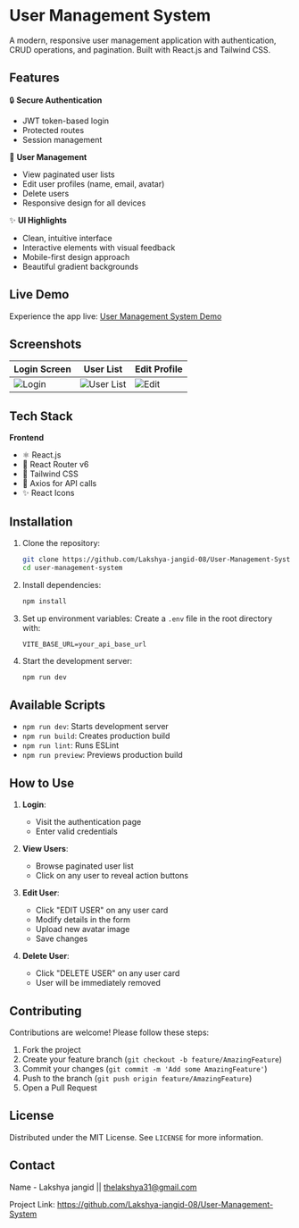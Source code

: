 # User Management System

A modern, responsive user management application with authentication, CRUD operations, and pagination. Built with React.js and Tailwind CSS.

## Features

🔒 **Secure Authentication**
- JWT token-based login
- Protected routes
- Session management

👥 **User Management**
- View paginated user lists
- Edit user profiles (name, email, avatar)
- Delete users
- Responsive design for all devices

✨ **UI Highlights**
- Clean, intuitive interface
- Interactive elements with visual feedback
- Mobile-first design approach
- Beautiful gradient backgrounds

## Live Demo

Experience the app live: [User Management System Demo](https://user-management-system-46ft.vercel.app)

## Screenshots

| Login Screen | User List | Edit Profile |
|--------------|-----------|--------------|
| ![Login](screenshots/login.png) | ![User List](screenshots/user-list.png) | ![Edit](screenshots/edit.png) |

## Tech Stack

**Frontend**
- ⚛️ React.js
- 🚀 React Router v6
- 🎨 Tailwind CSS
- 🔄 Axios for API calls
- ✨ React Icons

## Installation

1. Clone the repository:
   ```bash
   git clone https://github.com/Lakshya-jangid-08/User-Management-System.git
   cd user-management-system

2. Install dependencies:
   ```bash
   npm install
   ```

3. Set up environment variables:
   Create a `.env` file in the root directory with:
   ```
   VITE_BASE_URL=your_api_base_url
   ```

4. Start the development server:
   ```bash
   npm run dev
   ```

## Available Scripts

- `npm run dev`: Starts development server
- `npm run build`: Creates production build
- `npm run lint`: Runs ESLint
- `npm run preview`: Previews production build

## How to Use

1. **Login**:
   - Visit the authentication page
   - Enter valid credentials

2. **View Users**:
   - Browse paginated user list
   - Click on any user to reveal action buttons

3. **Edit User**:
   - Click "EDIT USER" on any user card
   - Modify details in the form
   - Upload new avatar image
   - Save changes

4. **Delete User**:
   - Click "DELETE USER" on any user card
   - User will be immediately removed

## Contributing

Contributions are welcome! Please follow these steps:

1. Fork the project
2. Create your feature branch (`git checkout -b feature/AmazingFeature`)
3. Commit your changes (`git commit -m 'Add some AmazingFeature'`)
4. Push to the branch (`git push origin feature/AmazingFeature`)
5. Open a Pull Request

## License

Distributed under the MIT License. See `LICENSE` for more information.

## Contact

Name - Lakshya jangid || thelakshya31@gmail.com

Project Link: https://github.com/Lakshya-jangid-08/User-Management-System
```
